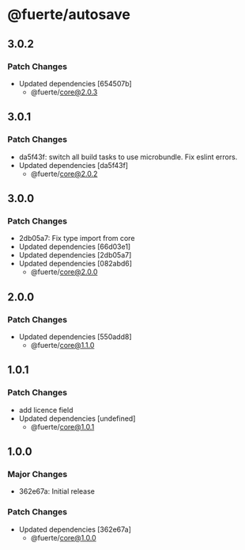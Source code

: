 # @fuerte/autosave

## 3.0.2

### Patch Changes

- Updated dependencies [654507b]
  - @fuerte/core@2.0.3

## 3.0.1

### Patch Changes

- da5f43f: switch all build tasks to use microbundle.
  Fix eslint errors.
- Updated dependencies [da5f43f]
  - @fuerte/core@2.0.2

## 3.0.0

### Patch Changes

- 2db05a7: Fix type import from core
- Updated dependencies [66d03e1]
- Updated dependencies [2db05a7]
- Updated dependencies [082abd6]
  - @fuerte/core@2.0.0

## 2.0.0

### Patch Changes

- Updated dependencies [550add8]
  - @fuerte/core@1.1.0

## 1.0.1

### Patch Changes

- add licence field
- Updated dependencies [undefined]
  - @fuerte/core@1.0.1

## 1.0.0

### Major Changes

- 362e67a: Initial release

### Patch Changes

- Updated dependencies [362e67a]
  - @fuerte/core@1.0.0
